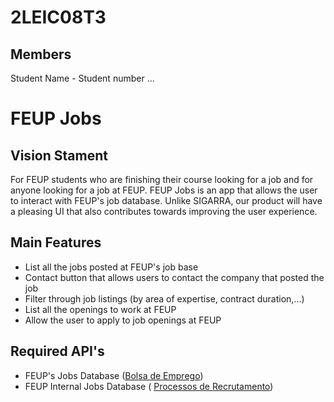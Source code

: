# 2LEIC08T3

## Members

Student Name - Student number
...

# FEUP Jobs

## Vision Stament

For FEUP students who are finishing their course looking for a job and for anyone looking for a job at FEUP. FEUP Jobs is an app that allows the user to interact with FEUP's job database. Unlike SIGARRA, our product will have a pleasing UI that also contributes towards improving the user experience.

## Main Features
 - List all the jobs posted at FEUP's job base
 - Contact button that allows users to contact the company that posted the job
 - Filter through job listings (by area of expertise, contract duration,...)
 - List all the openings to work at FEUP
 - Allow the user to apply to job openings at FEUP

## Required API's
- FEUP's Jobs Database ([Bolsa de Emprego](https://sigarra.up.pt/feup/pt/WEB_BASE.GERA_PAGINA?P_pagina=19498))
- FEUP Internal Jobs Database ( [Processos de Recrutamento](https://sigarra.up.pt/feup/pt/cnt_cand_geral.concursos_list))